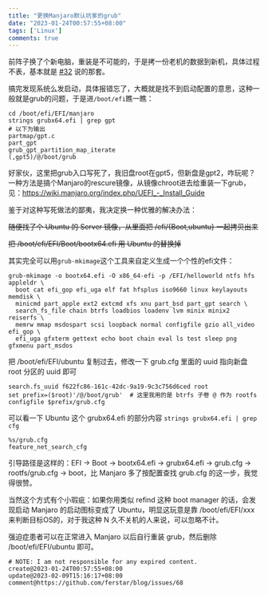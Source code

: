 ```yaml
---
title: "更换Manjaro默认坑爹的grub"
date: "2023-01-24T00:57:55+08:00"
tags: ['Linux']
comments: true
---
```


前阵子换了个新电脑，重装是不可能的，于是拷一份老机的数据到新机，具体过程不表，基本就是 [#32](https://blog.ferstar.org/post/issue-32/) 说的那套。

搞完发现系统么发启动，具体报错忘了，大概就是找不到启动配置的意思，这种一般就是grub的问题，于是进`/boot/efi`瞧一瞧：

```shell
cd /boot/efi/EFI/manjaro
strings grubx64.efi | grep gpt
# 以下为输出
partmap/gpt.c
part_gpt
grub_gpt_partition_map_iterate
(,gpt5)/@/boot/grub
```

好家伙，这里把grub入口写死了，我旧盘root在gpt5，但新盘是gpt2，咋玩呢？一种方法是搞个Manjaro的rescure镜像，从镜像chroot进去给重装一下grub，见：https://wiki.manjaro.org/index.php/UEFI_-_Install_Guide

鉴于对这种写死做法的鄙夷，我决定换一种优雅的解决办法：

~~随便找了个 Ubuntu 的 Server 镜像，从里面把 /efi/{Boot,ubuntu} 一起拷贝出来~~

~~把 /boot/efi/EFI/Boot/bootx64.efi 用 Ubuntu 的替换掉~~

其实完全可以用`grub-mkimage`这个工具来自定义生成一个个性的efi文件：

```shell
grub-mkimage -o bootx64.efi -O x86_64-efi -p /EFI/helloworld ntfs hfs appleldr \
  boot cat efi_gop efi_uga elf fat hfsplus iso9660 linux keylayouts memdisk \
  minicmd part_apple ext2 extcmd xfs xnu part_bsd part_gpt search \
  search_fs_file chain btrfs loadbios loadenv lvm minix minix2 reiserfs \
  memrw mmap msdospart scsi loopback normal configfile gzio all_video efi_gop \
  efi_uga gfxterm gettext echo boot chain eval ls test sleep png gfxmenu part_msdos
```

把 /boot/efi/EFI/ubuntu 复制过去，修改一下 grub.cfg 里面的 uuid 指向新盘 root 分区的 uuid 即可

```shell
search.fs_uuid f622fc86-161c-42dc-9a19-9c3c756d6ced root
set prefix=($root)'/@/boot/grub'  # 这里我用的是 btrfs 子卷 @ 作为 rootfs
configfile $prefix/grub.cfg
```

可以看一下 Ubuntu 这个 grubx64.efi 的部分内容 `strings grubx64.efi | grep cfg`

```shell
%s/grub.cfg
feature_net_search_cfg
```

引导路径是这样的：EFI -> Boot -> bootx64.efi -> grubx64.efi -> grub.cfg -> rootfs/grub.cfg -> boot，比 Manjaro 多了按配置查找 grub.cfg 的这一步，我觉得很赞。

当然这个方式有个小瑕疵：如果你用类似 refind 这种 boot manager 的话，会发现启动 Manjaro 的启动图标变成了 Ubuntu，明显这玩意是靠 /boot/efi/EFI/xxx 来判断目标OS的，对于我这种 N 久不关机的人来说，可以忽略不计。

强迫症患者可以在正常进入 Manjaro 以后自行重装 grub，然后删除 /boot/efi/EFI/ubuntu 即可。



```
# NOTE: I am not responsible for any expired content.
create@2023-01-24T00:57:55+08:00
update@2023-02-09T15:16:17+08:00
comment@https://github.com/ferstar/blog/issues/68
```
